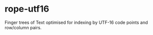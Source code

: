 # rope-utf16

Finger trees of Text optimised for indexing by UTF-16 code points and row/column pairs.
